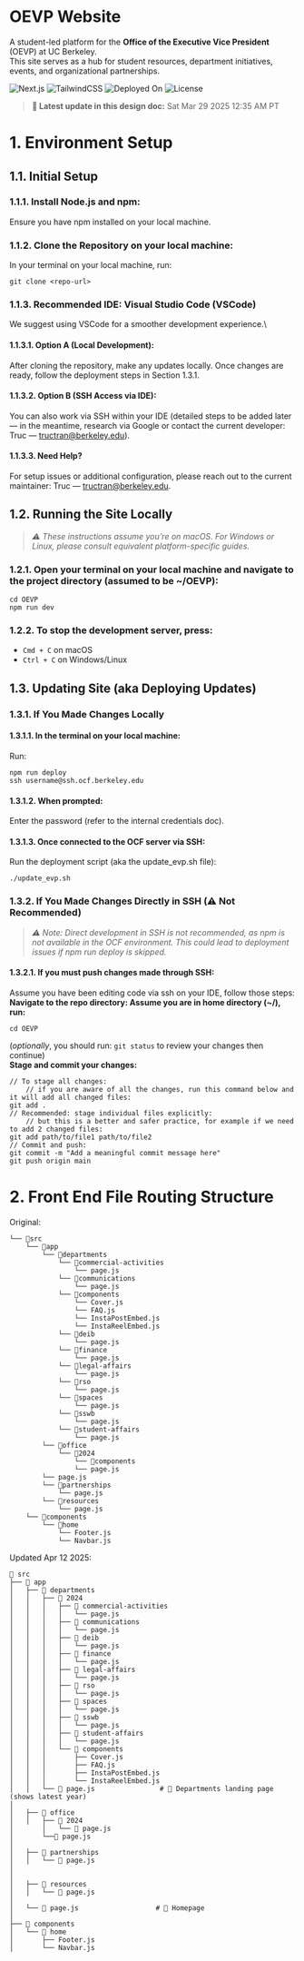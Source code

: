 # OEVP Website

A student-led platform for the **Office of the Executive Vice President** (OEVP) at UC Berkeley.  
This site serves as a hub for student resources, department initiatives, events, and organizational partnerships.

![Next.js](https://img.shields.io/badge/Built%20With-Next.js-000?style=for-the-badge&logo=next.js&logoColor=white)
![TailwindCSS](https://img.shields.io/badge/Styled%20With-TailwindCSS-06B6D4?style=for-the-badge&logo=tailwindcss&logoColor=white)
![Deployed On](https://img.shields.io/badge/Hosted%20On-OCF-blue?style=for-the-badge)
![License](https://img.shields.io/badge/License-MIT-green?style=for-the-badge)

> **📅 Latest update in this design doc:** Sat Mar 29 2025 12:35 AM PT

# 1. Environment Setup
## 1.1. Initial Setup 
### 1.1.1. Install Node.js and npm:
Ensure you have npm installed on your local machine.

### 1.1.2. Clone the Repository on your local machine:
In your terminal on your local machine, run:
```
git clone <repo-url>
```

### 1.1.3. Recommended IDE: Visual Studio Code (VSCode)
We suggest using VSCode for a smoother development experience.\
#### 1.1.3.1. Option A (Local Development):
After cloning the repository, make any updates locally. Once changes are ready, follow the deployment steps in Section 1.3.1.
#### 1.1.3.2. Option B (SSH Access via IDE):
You can also work via SSH within your IDE (detailed steps to be added later — in the meantime, research via Google or contact the current developer: Truc — tructran@berkeley.edu).
#### 1.1.3.3. Need Help?
For setup issues or additional configuration, please reach out to the current maintainer: Truc — tructran@berkeley.edu.

## 1.2. Running the Site Locally 
> *⚠️ These instructions assume you’re on macOS. For Windows or Linux, please consult equivalent platform-specific guides.*
### 1.2.1. Open your terminal on your local machine and navigate to the project directory (assumed to be ~/OEVP):
   ```
   cd OEVP
   npm run dev
   ```
### 1.2.2. To stop the development server, press:
* `Cmd + C` on macOS
* `Ctrl + C` on Windows/Linux

## 1.3. Updating Site (aka Deploying Updates)
### 1.3.1. If You Made Changes Locally
#### 1.3.1.1. In the terminal on your local machine:
Run:
```
npm run deploy
ssh username@ssh.ocf.berkeley.edu
```
#### 1.3.1.2. When prompted:
Enter the password (refer to the internal credentials doc).
#### 1.3.1.3. Once connected to the OCF server via SSH:
Run the deployment script (aka the update_evp.sh file):
```
./update_evp.sh
```

### 1.3.2. If You Made Changes Directly in SSH (⚠️ Not Recommended)
> *⚠️ Note: Direct development in SSH is not recommended, as npm is not available in the OCF environment. This could lead to deployment issues if npm run deploy is skipped.*
#### 1.3.2.1. If you must push changes made through SSH: 
Assume you have been editing code via ssh on your IDE, follow those steps:\
**Navigate to the repo directory: Assume you are in home directory (~/), run:** 
```
cd OEVP
```
(_optionally_, you should run: ```git status``` to review your changes then continue)\
**Stage and commit your changes:**
```
// To stage all changes:
    // if you are aware of all the changes, run this command below and it will add all changed files:
git add .
// Recommended: stage individual files explicitly:
    // but this is a better and safer practice, for example if we need to add 2 changed files:
git add path/to/file1 path/to/file2
// Commit and push:
git commit -m "Add a meaningful commit message here"
git push origin main

```

# 2. Front End File Routing Structure
Original:
```
└── 📁src
    └── 📁app
        └── 📁departments 
            └── 📁commercial-activities
                └── page.js
            └── 📁communications
                └── page.js
            └── 📁components
                └── Cover.js
                └── FAQ.js
                └── InstaPostEmbed.js
                └── InstaReelEmbed.js
            └── 📁deib
                └── page.js
            └── 📁finance
                └── page.js
            └── 📁legal-affairs
                └── page.js
            └── 📁rso
                └── page.js
            └── 📁spaces
                └── page.js
            └── 📁sswb
                └── page.js
            └── 📁student-affairs
                └── page.js
        └── 📁office
            └── 📁2024
                └── 📁components
                └── page.js
        └── page.js 
        └── 📁partnerships
            └── page.js
        └── 📁resources
            └── page.js
    └── 📁components
        └── 📁home
            └── Footer.js
            └── Navbar.js

```
Updated Apr 12 2025:
```
📁 src
├── 📁 app
│   ├── 📁 departments
│   │   ├── 📁 2024
│   │   │   ├── 📁 commercial-activities
│   │   │   │   └── page.js
│   │   │   ├── 📁 communications
│   │   │   │   └── page.js
│   │   │   ├── 📁 deib
│   │   │   │   └── page.js
│   │   │   ├── 📁 finance
│   │   │   │   └── page.js
│   │   │   ├── 📁 legal-affairs
│   │   │   │   └── page.js
│   │   │   ├── 📁 rso
│   │   │   │   └── page.js
│   │   │   ├── 📁 spaces
│   │   │   │   └── page.js
│   │   │   ├── 📁 sswb
│   │   │   │   └── page.js
│   │   │   ├── 📁 student-affairs
│   │   │   │   └── page.js
│   │   │   └── 📁 components
│   │   │       ├── Cover.js
│   │   │       ├── FAQ.js
│   │   │       ├── InstaPostEmbed.js
│   │   │       └── InstaReelEmbed.js
│   │   └── 📄 page.js                # 🔹 Departments landing page (shows latest year)
│
│   ├── 📁 office
│   │   ├── 📁 2024
│       │   └── 📄 page.js
│       └──📄 page.js
│   
│   ├── 📁 partnerships
│   │   └── 📄 page.js
│   
│
│   ├── 📁 resources                  
│   │   └── 📄 page.js
│
│   └── 📄 page.js                   # 🔹 Homepage
│
├── 📁 components
│   └── 📁 home
│       ├── Footer.js
│       └── Navbar.js

```
